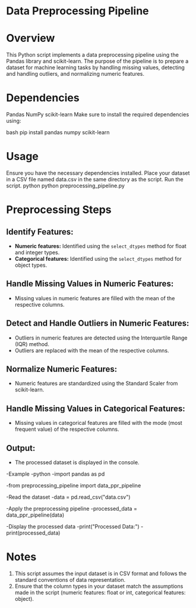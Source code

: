 # Data Preprocessing Pipeline
# Overview
This Python script implements a data preprocessing pipeline using the Pandas library and scikit-learn. The purpose of the pipeline is to prepare a dataset for machine learning tasks by handling missing values, detecting and handling outliers, and normalizing numeric features.

# Dependencies
Pandas
NumPy
scikit-learn
Make sure to install the required dependencies using:

bash
pip install pandas numpy scikit-learn

# Usage
Ensure you have the necessary dependencies installed.
Place your dataset in a CSV file named data.csv in the same directory as the script.
Run the script.
python
python preprocessing_pipeline.py
# Preprocessing Steps
## Identify Features:
- **Numeric features:** Identified using the `select_dtypes` method for float and integer types.
- **Categorical features:** Identified using the `select_dtypes` method for object types.
## Handle Missing Values in Numeric Features:
- Missing values in numeric features are filled with the mean of the respective columns.
## Detect and Handle Outliers in Numeric Features:
- Outliers in numeric features are detected using the Interquartile Range (IQR) method.
- Outliers are replaced with the mean of the respective columns.
## Normalize Numeric Features:
- Numeric features are standardized using the Standard Scaler from scikit-learn.
## Handle Missing Values in Categorical Features:
- Missing values in categorical features are filled with the mode (most frequent value) of the respective columns.
## Output:

- The processed dataset is displayed in the console.

-Example
-python
-import pandas as pd

-from preprocessing_pipeline import data_ppr_pipeline

-Read the dataset
-data = pd.read_csv("data.csv")

-Apply the preprocessing pipeline
-processed_data = data_ppr_pipeline(data)

-Display the processed data
-print("Processed Data:")
-print(processed_data)
# Notes
1. This script assumes the input dataset is in CSV format and follows the standard conventions of data representation.
2. Ensure that the column types in your dataset match the assumptions made in the script (numeric features: float or int, categorical features: object).






